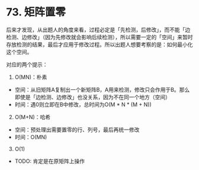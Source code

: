 # 73. 矩阵置零

后来才发现，从出题人的角度来看，过程必定是「先检测，后修改」，而不能「边检测、边修改」（因为先修改就会影响后续检测），所以需要一定的「空间」来暂时存放检测的结果，最后才应用于修改过程。所以出题人想要考察的是：如何最小化这个空间。

对应的两个提示：

1. O(MN)：朴素
  - 空间：从旧矩阵A复制出一个新矩阵B，A用来检测，修改只会作用于B。那么即使是「边检测、边修改」也没关系，因为不在同一个地方（空间）
  - 时间：遇0则立即在B中修改，总时间为O(M * N * (M + N))
2. O(M+N)：哈希
  - 空间：预处理出需要置零的行、列号，最后再统一修改
  - 时间：O(MN)
3. O(1)
  - TODO: 肯定是在原矩阵上操作

